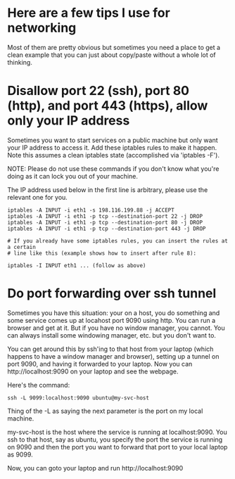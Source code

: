 # Here are a few tips I use for networking

Most of them are pretty obvious but sometimes you need a place to get a clean example
that you can just about copy/paste without a whole lot of thinking.

# Disallow port 22 (ssh), port 80 (http), and port 443 (https), allow only your IP address

Sometimes you want to start services on a public machine but only want your IP address
to access it.  Add these iptables rules to make it happen.  Note this assumes a clean 
iptables state (accomplished via 'iptables -F').  

NOTE: Please do not use these commands if you don't know what you're doing as it can 
lock you out of your machine.  

The IP address used below in the first line is arbitrary, please use the relevant one for you.
```
iptables -A INPUT -i eth1 -s 198.116.199.88 -j ACCEPT
iptables -A INPUT -i eth1 -p tcp --destination-port 22 -j DROP
iptables -A INPUT -i eth1 -p tcp --destination-port 80 -j DROP
iptables -A INPUT -i eth1 -p tcp --destination-port 443 -j DROP

# If you already have some iptables rules, you can insert the rules at a certain
# line like this (example shows how to insert after rule 8):

iptables -I INPUT eth1 ... (follow as above)
```

# Do port forwarding over ssh tunnel

Sometimes you have this situation: your on a host, you do something and some service
comes up at locahost port 9090 using http.  You can run a browser and get at it.  But
if you have no window manager, you cannot.  You can always install some windowing
manager, etc. but you don't want to.

You can get around this by ssh'ing to that host from your laptop (which happens to
have a window manager and browser), setting up a tunnel on port 9090,
and having it forwarded to your laptop.  Now you can http://localhost:9090 on your
laptop and see the webpage.

Here's the command:

```
ssh -L 9099:localhost:9090 ubuntu@my-svc-host
```
Thing of the -L as saying the next parameter is the port on my local machine.

my-svc-host is the host where the service is running at localhost:9090.  You ssh
to that host, say as ubuntu, you specify the port the service is running on 9090 and
then the port you want to forward that port to your local laptop as 9099.

Now, you can goto your laptop and run http://localhost:9090

